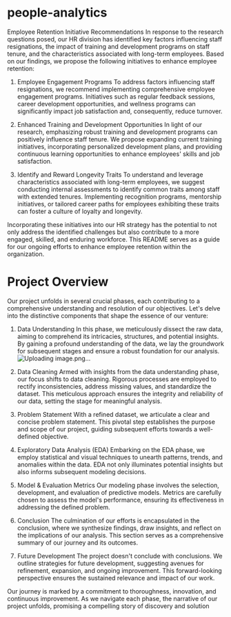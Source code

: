 # people-analytics
Employee Retention Initiative Recommendations
In response to the research questions posed, our HR division has identified key factors influencing staff resignations, the impact of training and development programs on staff tenure, and the characteristics associated with long-term employees. Based on our findings, we propose the following initiatives to enhance employee retention:

1. Employee Engagement Programs
To address factors influencing staff resignations, we recommend implementing comprehensive employee engagement programs. Initiatives such as regular feedback sessions, career development opportunities, and wellness programs can significantly impact job satisfaction and, consequently, reduce turnover.

2. Enhanced Training and Development Opportunities
In light of our research, emphasizing robust training and development programs can positively influence staff tenure. We propose expanding current training initiatives, incorporating personalized development plans, and providing continuous learning opportunities to enhance employees' skills and job satisfaction.

3. Identify and Reward Longevity Traits
To understand and leverage characteristics associated with long-term employees, we suggest conducting internal assessments to identify common traits among staff with extended tenures. Implementing recognition programs, mentorship initiatives, or tailored career paths for employees exhibiting these traits can foster a culture of loyalty and longevity.

Incorporating these initiatives into our HR strategy has the potential to not only address the identified challenges but also contribute to a more engaged, skilled, and enduring workforce. This README serves as a guide for our ongoing efforts to enhance employee retention within the organization.

# Project Overview
Our project unfolds in several crucial phases, each contributing to a comprehensive understanding and resolution of our objectives. Let's delve into the distinctive components that shape the essence of our venture:

1. Data Understanding
In this phase, we meticulously dissect the raw data, aiming to comprehend its intricacies, structures, and potential insights. By gaining a profound understanding of the data, we lay the groundwork for subsequent stages and ensure a robust foundation for our analysis.
![Uploading image.png…]()


3. Data Cleaning
Armed with insights from the data understanding phase, our focus shifts to data cleaning. Rigorous processes are employed to rectify inconsistencies, address missing values, and standardize the dataset. This meticulous approach ensures the integrity and reliability of our data, setting the stage for meaningful analysis.

4. Problem Statement
With a refined dataset, we articulate a clear and concise problem statement. This pivotal step establishes the purpose and scope of our project, guiding subsequent efforts towards a well-defined objective.

5. Exploratory Data Analysis (EDA)
Embarking on the EDA phase, we employ statistical and visual techniques to unearth patterns, trends, and anomalies within the data. EDA not only illuminates potential insights but also informs subsequent modeling decisions.

6. Model & Evaluation Metrics
Our modeling phase involves the selection, development, and evaluation of predictive models. Metrics are carefully chosen to assess the model's performance, ensuring its effectiveness in addressing the defined problem.

7. Conclusion
The culmination of our efforts is encapsulated in the conclusion, where we synthesize findings, draw insights, and reflect on the implications of our analysis. This section serves as a comprehensive summary of our journey and its outcomes.

8. Future Development
The project doesn't conclude with conclusions. We outline strategies for future development, suggesting avenues for refinement, expansion, and ongoing improvement. This forward-looking perspective ensures the sustained relevance and impact of our work.

Our journey is marked by a commitment to thoroughness, innovation, and continuous improvement. As we navigate each phase, the narrative of our project unfolds, promising a compelling story of discovery and solution
